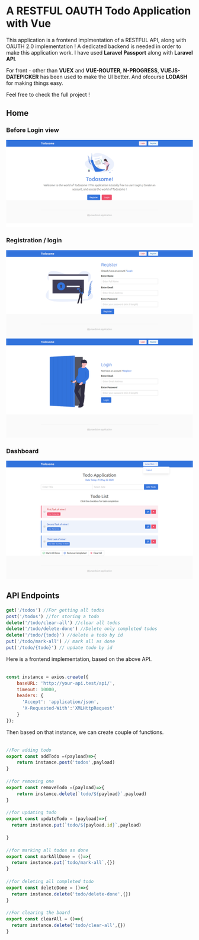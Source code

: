 # A RESTFUL OAUTH Todo Application with Vue
This application is a frontend implmentation of a RESTFUL API, along with OAUTH 2.0 implementation ! A dedicated backend is needed in order to make this application work.
I have used **Laravel Passport** along with **Laravel API**.

For front - other than **VUEX** and **VUE-ROUTER**, **N-PROGRESS**, **VUEJS-DATEPICKER** has been used to make the UI better. And ofcourse  **LODASH** for making things easy. 

Feel free to check the full project ! 


## Home 
### Before Login view 
![Without Login](description_image/user-dashboard-without-login.png)

### Registration / login 
![Registration](description_image/user-registration.png)
![Login](description_image/user-login.png)

### Dashboard 
![Dashboard](description_image/user-dashboard.png)



## API Endpoints 


```js
get('/todos') //For getting all todos
post('/todos') //for storing a todo 
delete('/todo/clear-all') //clear all todos 
delete('/todo/delete-done') //Delete only completed todos 
delete('/todo/{todo}') //delete a todo by id 
put('/todo/mark-all') // mark all as done 
put('/todo/{todo}') // update todo by id 
```



Here is a frontend implementation, based on the above API.

```js

const instance = axios.create({
    baseURL: 'http://your-api.test/api/',
    timeout: 10000,
    headers: {
      'Accept': 'application/json',
      'X-Requested-With':'XMLHttpRequest'
    }
});

```
Then based on that instance, we can create couple of functions. 

```js

//For adding todo
export const addTodo =(payload)=>{
    return instance.post('todos',payload)
}

//for removing one 
export const removeTodo =(payload)=>{
    return instance.delete(`todo/${payload}`,payload)
}

//for updating todo
export const updateTodo = (payload)=>{
  return instance.put(`todo/${payload.id}`,payload)

}

//for marking all todos as done 
export const markAllDone = ()=>{
  return instance.put(`todo/mark-all`,{})
}

//for deleting all completed todo
export const deleteDone = ()=>{
  return instance.delete('todo/delete-done',{})
}

//For clearing the board
export const clearAll = ()=>{
  return instance.delete('todo/clear-all',{})
}

```

